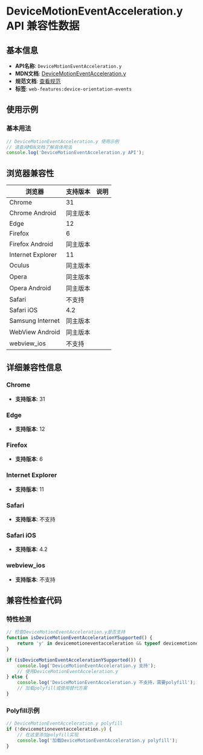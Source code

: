 # DeviceMotionEventAcceleration.y API 兼容性数据

## 基本信息

- **API名称**: `DeviceMotionEventAcceleration.y`
- **MDN文档**: [DeviceMotionEventAcceleration.y](https://developer.mozilla.org/docs/Web/API/DeviceMotionEventAcceleration/y)
- **规范文档**: [查看规范](https://w3c.github.io/deviceorientation/#dom-devicemotioneventacceleration-y)
- **标签**: `web-features:device-orientation-events`

## 使用示例

### 基本用法

```javascript
// DeviceMotionEventAcceleration.y 使用示例
// 请查阅MDN文档了解具体用法
console.log('DeviceMotionEventAcceleration.y API');
```

## 浏览器兼容性

| 浏览器 | 支持版本 | 说明 |
|--------|----------|------|
| Chrome | 31 |  |
| Chrome Android | 同主版本 |  |
| Edge | 12 |  |
| Firefox | 6 |  |
| Firefox Android | 同主版本 |  |
| Internet Explorer | 11 |  |
| Oculus | 同主版本 |  |
| Opera | 同主版本 |  |
| Opera Android | 同主版本 |  |
| Safari | 不支持 |  |
| Safari iOS | 4.2 |  |
| Samsung Internet | 同主版本 |  |
| WebView Android | 同主版本 |  |
| webview_ios | 不支持 |  |

## 详细兼容性信息

### Chrome

- **支持版本**: 31

### Edge

- **支持版本**: 12

### Firefox

- **支持版本**: 6

### Internet Explorer

- **支持版本**: 11

### Safari

- **支持版本**: 不支持

### Safari iOS

- **支持版本**: 4.2

### webview_ios

- **支持版本**: 不支持

## 兼容性检查代码

### 特性检测

```javascript
// 检查DeviceMotionEventAcceleration.y是否支持
function isDeviceMotionEventAccelerationYSupported() {
    return 'y' in devicemotioneventacceleration && typeof devicemotioneventacceleration.y === 'function';
}

if (isDeviceMotionEventAccelerationYSupported()) {
    console.log('DeviceMotionEventAcceleration.y 支持');
    // 使用DeviceMotionEventAcceleration.y
} else {
    console.log('DeviceMotionEventAcceleration.y 不支持，需要polyfill');
    // 加载polyfill或使用替代方案
}
```

### Polyfill示例

```javascript
// DeviceMotionEventAcceleration.y polyfill
if (!devicemotioneventacceleration.y) {
    // 在这里添加polyfill实现
    console.log('加载DeviceMotionEventAcceleration.y polyfill');
}
```

